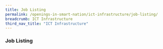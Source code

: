 ```yaml
---
title: Job Listing
permalink: /openings-in-smart-nation/ict-infrastructure/job-listing/
breadcrumb: ICT Infrastructure
third_nav_title: "ICT Infrastructure"
---
```


### **Job Listing**
